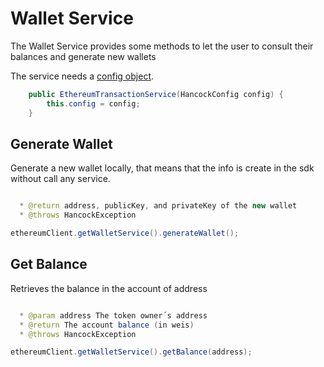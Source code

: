 # Wallet Service

The Wallet Service provides some methods to let the user to consult their balances and generate new wallets

The service needs a <a href="../java/#using-all-together">config object</a>. 

```java
    public EthereumTransactionService(HancockConfig config) {
        this.config = config;
    }
```

## Generate Wallet

Generate a new wallet locally, that means that the info is create in the sdk without call any service.

```java

  * @return address, publicKey, and privateKey of the new wallet
  * @throws HancockException

ethereumClient.getWalletService().generateWallet();
```  

## Get Balance

Retrieves the balance in the account of address

```java

  * @param address The token owner´s address
  * @return The account balance (in weis)
  * @throws HancockException

ethereumClient.getWalletService().getBalance(address);
```  

     